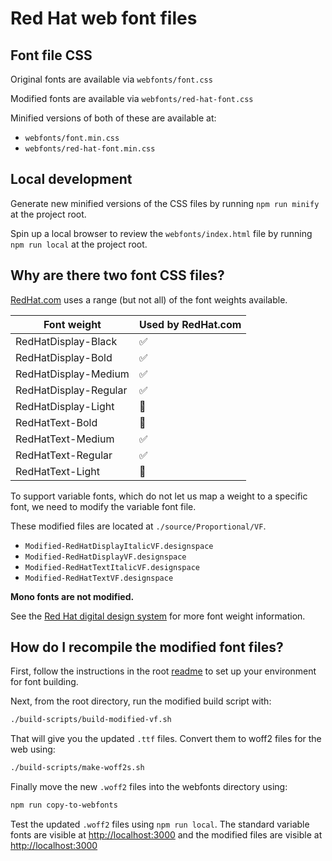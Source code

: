 # Red Hat web font files

## Font file CSS

Original fonts are available via `webfonts/font.css`

Modified fonts are available via `webfonts/red-hat-font.css`

Minified versions of both of these are available at:

* `webfonts/font.min.css`
* `webfonts/red-hat-font.min.css`

## Local development

Generate new minified versions of the CSS files by running `npm run minify` at the project root.

Spin up a local browser to review the `webfonts/index.html` file by running `npm run local` at the project root.

## Why are there two font CSS files?

[RedHat.com](https://www.redhat.com/en) uses a range (but not all) of the font weights available.

Font weight | Used by RedHat.com
-----|--------------------
RedHatDisplay-Black | ✅
RedHatDisplay-Bold | ✅
RedHatDisplay-Medium | ✅
RedHatDisplay-Regular | ✅
RedHatDisplay-Light | 🚫
RedHatText-Bold | 🚫
RedHatText-Medium | ✅
RedHatText-Regular | ✅
RedHatText-Light | 🚫

To support variable fonts, which do not let us map a weight to a specific font, we need to modify the variable font file.

These modified files are located at `./source/Proportional/VF`.
- `Modified-RedHatDisplayItalicVF.designspace`
- `Modified-RedHatDisplayVF.designspace`
- `Modified-RedHatTextItalicVF.designspace`
- `Modified-RedHatTextVF.designspace`

**Mono fonts are not modified.**

See the [Red Hat digital design system](https://ux.redhat.com/foundations/typography/) for more font weight information.

## How do I recompile the modified font files?

First, follow the instructions in the root [readme](../README.md) to set up your environment for font building.

Next, from the root directory, run the modified build script with:

```bash
./build-scripts/build-modified-vf.sh
```

That will give you the updated `.ttf` files. Convert them to woff2 files for the web using:

```bash
./build-scripts/make-woff2s.sh
```

Finally move the new `.woff2` files into the webfonts directory using:

```bash
npm run copy-to-webfonts
```

Test the updated `.woff2` files using `npm run local`. The standard variable fonts are visible at [http://localhost:3000](http://localhost:3000) and the modified files are visible at [http://localhost:3000](http://localhost:3000)
